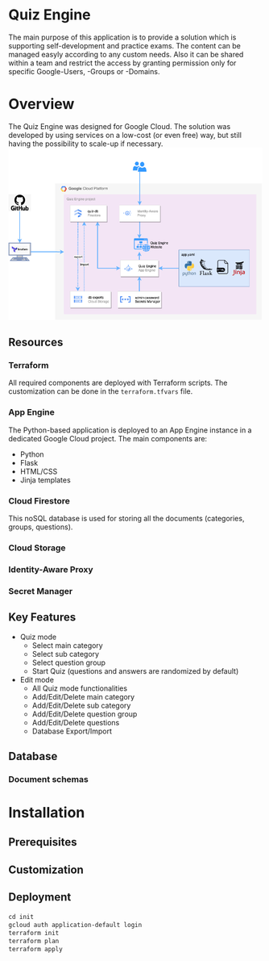 # Quiz Engine
The main purpose of this application is to provide a solution which is supporting self-development and practice exams. The content can be managed easyly according to any custom needs. Also it can be shared within a team and restrict the access by granting permission only for specific Google-Users, -Groups or -Domains.

# Overview
The Quiz Engine was designed for Google Cloud. The solution was developed by using services on a low-cost (or even free) way, but still having the possibility to scale-up if necessary.
![Alt text](Diagram-Quiz-Engine.png?raw=true "Quiz Engine")

## Resources

### Terraform
All required components are deployed with Terraform scripts. The customization can be done in the `terraform.tfvars` file.

### App Engine
The Python-based application is deployed to an App Engine instance in a dedicated Google Cloud project.
The main components are:
- Python
- Flask
- HTML/CSS
- Jinja templates

### Cloud Firestore
This noSQL database is used for storing all the documents (categories, groups, questions).

### Cloud Storage

### Identity-Aware Proxy

### Secret Manager

## Key Features
- Quiz mode
  - Select main category
  - Select sub category
  - Select question group
  - Start Quiz (questions and answers are randomized by default)
- Edit mode
  - All Quiz mode functionalities
  - Add/Edit/Delete main category
  - Add/Edit/Delete sub category
  - Add/Edit/Delete question group
  - Add/Edit/Delete questions
  - Database Export/Import

## Database

### Document schemas

# Installation

## Prerequisites

## Customization

## Deployment
```
cd init
gcloud auth application-default login
terraform init
terraform plan
terraform apply
```